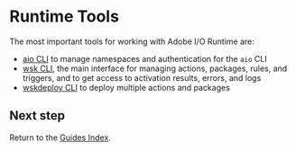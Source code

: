 # Runtime Tools

The most important tools for working with Adobe I/O Runtime are:

- [aio CLI](cli_install.md) to manage namespaces and authentication for the `aio` CLI
- [wsk CLI](wsk_install.md), the main interface for managing actions, packages, rules, and triggers, and to get access to activation results, errors, and logs
- [wskdeploy CLI](wskdeploy_install.md) to deploy multiple actions and packages

## Next step

Return to the [Guides Index](../../guides_index.md).